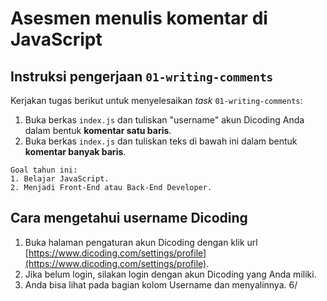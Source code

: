 # Asesmen menulis komentar di JavaScript

## Instruksi pengerjaan `01-writing-comments`
Kerjakan tugas berikut untuk menyelesaikan _task_ `01-writing-comments`:
1. Buka berkas `index.js` dan tuliskan "username" akun Dicoding Anda dalam bentuk **komentar satu baris**.
2. Buka berkas `index.js` dan tuliskan teks di bawah ini dalam bentuk **komentar banyak baris**.

```text
Goal tahun ini:
1. Belajar JavaScript.
2. Menjadi Front-End atau Back-End Developer.
```

## Cara mengetahui username Dicoding
1. Buka halaman pengaturan akun Dicoding dengan klik url [https://www.dicoding.com/settings/profile](https://www.dicoding.com/settings/profile).
2. Jika belum login, silakan login dengan akun Dicoding yang Anda miliki.
4. Anda bisa lihat pada bagian kolom Username dan menyalinnya.
6/